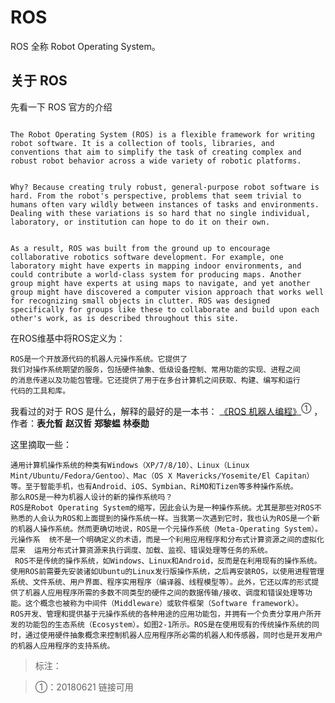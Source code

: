 # ROS 
ROS 全称 Robot Operating System。

## 关于 ROS
先看一下 ROS 官方的介绍
```aidl

The Robot Operating System (ROS) is a flexible framework for writing robot software. It is a collection of tools, libraries, and conventions that aim to simplify the task of creating complex and robust robot behavior across a wide variety of robotic platforms.


Why? Because creating truly robust, general-purpose robot software is hard. From the robot's perspective, problems that seem trivial to humans often vary wildly between instances of tasks and environments. Dealing with these variations is so hard that no single individual, laboratory, or institution can hope to do it on their own.


As a result, ROS was built from the ground up to encourage collaborative robotics software development. For example, one laboratory might have experts in mapping indoor environments, and could contribute a world-class system for producing maps. Another group might have experts at using maps to navigate, and yet another group might have discovered a computer vision approach that works well for recognizing small objects in clutter. ROS was designed specifically for groups like these to collaborate and build upon each other's work, as is described throughout this site.
```


在ROS维基中将ROS定义为：

```wiki 
ROS是一个开放源代码的机器人元操作系统。它提供了
我们对操作系统期望的服务，包括硬件抽象、低级设备控制、常用功能的实现、进程之间
的消息传递以及功能包管理。它还提供了用于在多台计算机之间获取、构建、编写和运行
代码的工具和库。
```

我看过的对于 ROS 是什么，解释的最好的是一本书： [《ROS 机器人编程》](https://community.robotsource.org/t/download-the-ros-robot-programming-book-for-free/51)<sup>①</sup>  ，作者：**表允晳** **赵汉哲** **郑黎蝹** **林泰勋**

这里摘取一些：

    通用计算机操作系统的种类有Windows（XP/7/8/10）、Linux（Linux Mint/Ubuntu/Fedora/Gentoo）、Mac（OS X Mavericks/Yosemite/El Capitan）等。至于智能手机，也有Android、iOS、Symbian、RiMO和Tizen等多种操作系统。
    那么ROS是一种为机器人设计的新的操作系统吗？
    ROS是Robot Operating System的缩写，因此会认为是一种操作系统。尤其是那些对ROS不熟悉的人会认为ROS和上面提到的操作系统一样。当我第一次遇到它时，我也认为ROS是一个新的机器人操作系统。然而更确切地说，ROS是一个元操作系统（Meta-Operating System）。元操作系  统不是一个明确定义的术语，而是一个利用应用程序和分布式计算资源之间的虚拟化层来  运用分布式计算资源来执行调度、加载、监视、错误处理等任务的系统。
     ROS不是传统的操作系统，如Windows、Linux和Android，反而是在利用现有的操作系统。使用ROS前需要先安装诸如Ubuntu的Linux发行版操作系统，之后再安装ROS，以使用进程管理系统、文件系统、用户界面、程序实用程序（编译器、线程模型等）。此外，它还以库的形式提供了机器人应用程序所需的多数不同类型的硬件之间的数据传输/接收、调度和错误处理等功能。这个概念也被称为中间件（Middleware）或软件框架（Software framework）。
    ROS开发、管理和提供基于元操作系统的各种用途的应用功能包，并拥有一个负责分享用户所开发的功能包的生态系统（Ecosystem）。如图2-1所示。ROS是在使用现有的传统操作系统的同时，通过使用硬件抽象概念来控制机器人应用程序所必需的机器人和传感器，同时也是开发用户的机器人应用程序的支持系统。


> 标注：

> ①：20180621 链接可用

